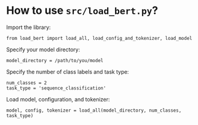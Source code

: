 # How to use `src/load_bert.py`?

Import the library:
```
from load_bert import load_all, load_config_and_tokenizer, load_model
```

Specify your model directory:
```
model_directory = /path/to/you/model
```

Specify the number of class labels and task type:
```
num_classes = 2
task_type = 'sequence_classification'
```

Load model, configuration, and tokenizer:
```
model, config, tokenizer = load_all(model_directory, num_classes, task_type)
```
    

